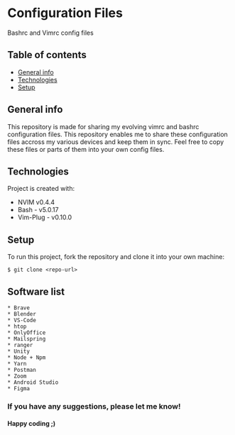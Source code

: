 # Configuration Files

Bashrc and Vimrc config files

## Table of contents

- [General info](#general-info)
- [Technologies](#technologies)
- [Setup](#setup)

## General info

This repository is made for sharing my evolving vimrc and bashrc configuration files.
This repository enables me to share these configuration files accross my various devices and keep them in sync.
Feel free to copy these files or parts of them into your own config files.

## Technologies

Project is created with:

- NVIM v0.4.4
- Bash - v5.0.17
- Vim-Plug - v0.10.0

## Setup

To run this project, fork the repository and clone it into your own machine:

```
$ git clone <repo-url>
```

## Software list

	* Brave
	* Blender
	* VS-Code
	* htop
	* OnlyOffice
	* Mailspring
	* ranger
	* Unity
	* Node + Npm
	* Yarn
	* Postman
	* Zoom
	* Android Studio
	* Figma

### If you have any suggestions, please let me know!

#### Happy coding ;)
